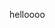helloooo
<!---
lemonTasteIceTea/lemonTasteIceTea is a ✨ awesome ✨ repository because it"s `README.md` (this file) appears on your GitHub profile.
You can click the Preview link to steal a look at your changes.
--->

